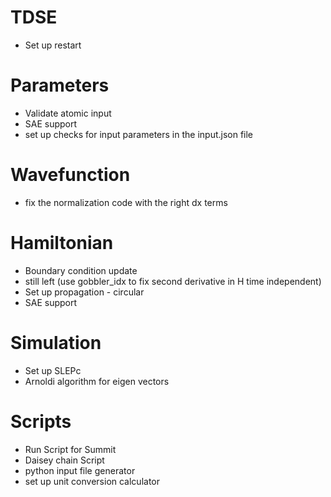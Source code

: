 # TDSE

* Set up restart

# Parameters

* Validate atomic input
* SAE support
* set up checks for input parameters in the input.json file

# Wavefunction

* fix the normalization code with the right dx terms

# Hamiltonian

* Boundary condition update
* still left (use gobbler_idx to fix second derivative in H time independent)
* Set up propagation - circular
* SAE support

# Simulation

* Set up SLEPc
* Arnoldi algorithm for eigen vectors

# Scripts 

* Run Script for Summit
* Daisey chain Script
* python input file generator
* set up unit conversion calculator 
